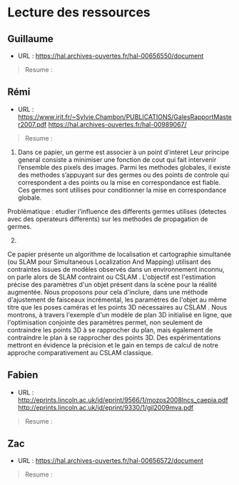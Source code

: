 # Lecture des ressources


## Guillaume
- URL : https://hal.archives-ouvertes.fr/hal-00656550/document

>Resume :

## Rémi
- URL : https://www.irit.fr/~Sylvie.Chambon/PUBLICATIONS/GalesRapportMaster2007.pdf
		https://hal.archives-ouvertes.fr/hal-00989067/
		

>Resume : 
1) Dans ce papier, un germe est associer à un point d'interet
Leur principe general consiste a minimiser une fonction de cout qui fait intervenir
l’ensemble des pixels des images. Parmi les methodes globales, il existe des methodes s’appuyant sur des
germes ou des points de controle qui correspondent a des points ou la mise en correspondance est fiable.
Ces germes sont utilises pour conditionner la mise en correspondance globale.

Problématique : etudier l’influence des differents germes utilises (detectes avec des operateurs differents) sur les
methodes de propagation de germes.

2) 
Ce papier présente un algorithme de localisation et cartographie simultanée (ou SLAM pour Simultaneous Localization And Mapping) utilisant des contraintes issues de modèles observés dans un environnement inconnu, on parle alors de SLAM contraint ou CSLAM . L'objectif est l'estimation précise des paramètres d'un objet présent dans la scène pour la réalité augmentée. Nous proposons pour cela d'inclure, dans une méthode d'ajustement de faisceaux incrémental, les paramètres de l'objet au même titre que les poses caméras et les points 3D nécessaires au CSLAM . Nous montrons, à travers l'exemple d'un modèle de plan 3D initialisé en ligne, que l'optimisation conjointe des paramètres permet, non seulement de contraindre les points 3D à se rapprocher du plan, mais également de contraindre le plan à se rapprocher des points 3D. Des expérimentations mettront en évidence la précision et le gain en temps de calcul de notre approche comparativement au CSLAM classique.
## Fabien
- URL : http://eprints.lincoln.ac.uk/id/eprint/9566/1/mozos2008lncs_caepia.pdf
		http://eprints.lincoln.ac.uk/id/eprint/9330/1/gil2009mva.pdf

>Resume :

## Zac

- URL : https://hal.archives-ouvertes.fr/hal-00656572/document

>Resume :
